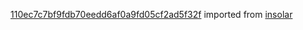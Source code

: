 [110ec7c7bf9fdb70eedd6af0a9fd05cf2ad5f32f](https://github.com/insolar/insolar/commit/110ec7c7bf9fdb70eedd6af0a9fd05cf2ad5f32f) imported from [insolar](https://github.com/insolar/insolar)
